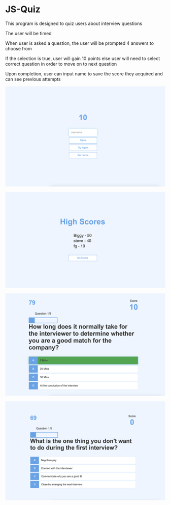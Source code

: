 # JS-Quiz
This program is designed to quiz users about interview questions

The user will be timed

When user is asked a question, the user will be prompted 4 answers to choose from

If the selection is true, user will gain 10 points else user will need to select correct question in order to move on to next question

Upon completion, user can input name to save the score they acquired and can see previous attempts

![](images/quiz-1.png)

![](images/quiz-2.png)

![](images/quiz-3.png)

![](images/quiz-4.png)
